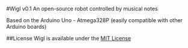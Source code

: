 #Wigl v0.1
An open-source robot controlled by musical notes

Based on the Arduino Uno - Atmega328P (easily compatible with other Arduino boards)

##License
Wigl is available under the [MIT License](https://github.com/vivekmano/Wigl/blob/master/LICENSE.md)